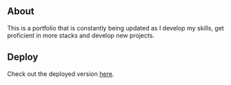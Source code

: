## About

This is a portfolio that is constantly being updated as I develop my skills, get proficient in more stacks and develop new projects.

## Deploy

Check out the deployed version [here](https://jfzini.github.io/).
